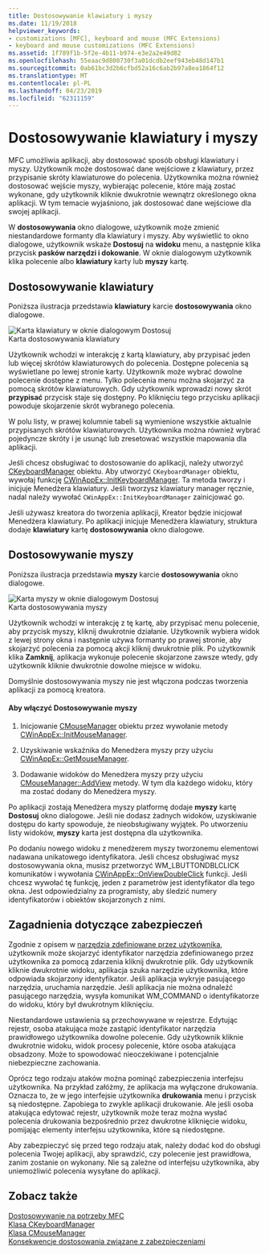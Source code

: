 ```yaml
---
title: Dostosowywanie klawiatury i myszy
ms.date: 11/19/2018
helpviewer_keywords:
- customizations [MFC], keyboard and mouse (MFC Extensions)
- keyboard and mouse customizations (MFC Extensions)
ms.assetid: 1f789f1b-5f2e-4b11-b974-e3e2a2e49d82
ms.openlocfilehash: 55eaac9d800730f3a01dcdb2eef943eb48d147b1
ms.sourcegitcommit: 0ab61bc3d2b6cfbd52a16c6ab2b97a8ea1864f12
ms.translationtype: MT
ms.contentlocale: pl-PL
ms.lasthandoff: 04/23/2019
ms.locfileid: "62311159"
---
```

# <a name="keyboard-and-mouse-customization"></a>Dostosowywanie klawiatury i myszy

MFC umożliwia aplikacji, aby dostosować sposób obsługi klawiatury i myszy. Użytkownik może dostosować dane wejściowe z klawiatury, przez przypisanie skróty klawiaturowe do polecenia. Użytkownika można również dostosować wejście myszy, wybierając polecenie, które mają zostać wykonane, gdy użytkownik kliknie dwukrotnie wewnątrz określonego okna aplikacji. W tym temacie wyjaśniono, jak dostosować dane wejściowe dla swojej aplikacji.

W **dostosowywania** okno dialogowe, użytkownik może zmienić niestandardowe formanty dla klawiatury i myszy. Aby wyświetlić to okno dialogowe, użytkownik wskaże **Dostosuj** na **widoku** menu, a następnie klika przycisk **pasków narzędzi i dokowanie**. W oknie dialogowym użytkownik klika polecenie albo **klawiatury** karty lub **myszy** kartę.

## <a name="keyboard-customization"></a>Dostosowywanie klawiatury

Poniższa ilustracja przedstawia **klawiatury** karcie **dostosowywania** okno dialogowe.

![Karta klawiatury w oknie dialogowym Dostosuj](../mfc/media/mfcnextkeyboardtab.png "klawiatury karty w oknie dialogowym Dostosuj") <br/>
Karta dostosowywania klawiatury

Użytkownik wchodzi w interakcję z kartą klawiatury, aby przypisać jeden lub więcej skrótów klawiaturowych do polecenia. Dostępne polecenia są wyświetlane po lewej stronie karty. Użytkownik może wybrać dowolne polecenie dostępne z menu. Tylko polecenia menu można skojarzyć za pomocą skrótów klawiaturowych. Gdy użytkownik wprowadzi nowy skrót **przypisać** przycisk staje się dostępny. Po kliknięciu tego przycisku aplikacji powoduje skojarzenie skrót wybranego polecenia.

W polu listy, w prawej kolumnie tabeli są wymienione wszystkie aktualnie przypisanych skrótów klawiaturowych. Użytkownika można również wybrać pojedyncze skróty i je usunąć lub zresetować wszystkie mapowania dla aplikacji.

Jeśli chcesz obsługiwać to dostosowanie do aplikacji, należy utworzyć [CKeyboardManager](../mfc/reference/ckeyboardmanager-class.md) obiektu. Aby utworzyć `CKeyboardManager` obiektu, wywołaj funkcję [CWinAppEx::InitKeyboardManager](../mfc/reference/cwinappex-class.md#initkeyboardmanager). Ta metoda tworzy i inicjuje Menedżera klawiatury. Jeśli tworzysz klawiatury manager ręcznie, nadal należy wywołać `CWinAppEx::InitKeyboardManager` zainicjować go.

Jeśli używasz kreatora do tworzenia aplikacji, Kreator będzie inicjował Menedżera klawiatury. Po aplikacji inicjuje Menedżera klawiatury, struktura dodaje **klawiatury** kartę **dostosowywania** okno dialogowe.

## <a name="mouse-customization"></a>Dostosowywanie myszy

Poniższa ilustracja przedstawia **myszy** karcie **dostosowywania** okno dialogowe.

![Karta myszy w oknie dialogowym Dostosuj](../mfc/media/mfcnextmousetab.png "myszy karty w oknie dialogowym Dostosuj") <br/>
Karta dostosowywania myszy

Użytkownik wchodzi w interakcję z tę kartę, aby przypisać menu polecenie, aby przycisk myszy, kliknij dwukrotnie działanie. Użytkownik wybiera widok z lewej strony okna i następnie używa formanty po prawej stronie, aby skojarzyć polecenia za pomocą akcji kliknij dwukrotnie plik. Po użytkownik klika **Zamknij**, aplikacja wykonuje polecenie skojarzone zawsze wtedy, gdy użytkownik kliknie dwukrotnie dowolne miejsce w widoku.

Domyślnie dostosowywania myszy nie jest włączona podczas tworzenia aplikacji za pomocą kreatora.

#### <a name="to-enable-mouse-customization"></a>Aby włączyć Dostosowywanie myszy

1. Inicjowanie [CMouseManager](../mfc/reference/cmousemanager-class.md) obiektu przez wywołanie metody [CWinAppEx::InitMouseManager](../mfc/reference/cwinappex-class.md#initmousemanager).

1. Uzyskiwanie wskaźnika do Menedżera myszy przy użyciu [CWinAppEx::GetMouseManager](../mfc/reference/cwinappex-class.md#getmousemanager).

1. Dodawanie widoków do Menedżera myszy przy użyciu [CMouseManager::AddView](../mfc/reference/cmousemanager-class.md#addview) metody. W tym dla każdego widoku, który ma zostać dodany do Menedżera myszy.

Po aplikacji zostają Menedżera myszy platformę dodaje **myszy** kartę **Dostosuj** okno dialogowe. Jeśli nie dodasz żadnych widoków, uzyskiwanie dostępu do karty spowoduje, że nieobsługiwany wyjątek. Po utworzeniu listy widoków, **myszy** karta jest dostępna dla użytkownika.

Po dodaniu nowego widoku z menedżerem myszy tworzonemu elementowi nadawana unikatowego identyfikatora. Jeśli chcesz obsługiwać mysz dostosowywania okna, musisz przetworzyć WM_LBUTTONDBLCLICK komunikatów i wywołania [CWinAppEx::OnViewDoubleClick](../mfc/reference/cwinappex-class.md#onviewdoubleclick) funkcji. Jeśli chcesz wywołać tę funkcję, jeden z parametrów jest identyfikator dla tego okna. Jest odpowiedzialny za programisty, aby śledzić numery identyfikatorów i obiektów skojarzonych z nimi.

## <a name="security-concerns"></a>Zagadnienia dotyczące zabezpieczeń

Zgodnie z opisem w [narzędzia zdefiniowane przez użytkownika](../mfc/user-defined-tools.md), użytkownik może skojarzyć identyfikator narzędzia zdefiniowanego przez użytkownika za pomocą zdarzenia kliknij dwukrotnie plik. Gdy użytkownik kliknie dwukrotnie widoku, aplikacja szuka narzędzie użytkownika, które odpowiada skojarzony identyfikator. Jeśli aplikacja wykryje pasującego narzędzia, uruchamia narzędzie. Jeśli aplikacja nie można odnaleźć pasującego narzędzia, wysyła komunikat WM_COMMAND o identyfikatorze do widoku, który był dwukrotnym kliknięciu.

Niestandardowe ustawienia są przechowywane w rejestrze. Edytując rejestr, osoba atakująca może zastąpić identyfikator narzędzia prawidłowego użytkownika dowolne polecenie. Gdy użytkownik kliknie dwukrotnie widoku, widok procesy polecenie, które osoba atakująca obsadzony. Może to spowodować nieoczekiwane i potencjalnie niebezpieczne zachowania.

Oprócz tego rodzaju ataków można pominąć zabezpieczenia interfejsu użytkownika. Na przykład załóżmy, że aplikacja ma wyłączone drukowania. Oznacza to, że w jego interfejsie użytkownika **drukowania** menu i przycisk są niedostępne. Zapobiega to zwykle aplikacji drukowanie. Ale jeśli osoba atakująca edytować rejestr, użytkownik może teraz można wysłać polecenia drukowania bezpośrednio przez dwukrotne kliknięcie widoku, pomijając elementy interfejsu użytkownika, które są niedostępne.

Aby zabezpieczyć się przed tego rodzaju atak, należy dodać kod do obsługi polecenia Twojej aplikacji, aby sprawdzić, czy polecenie jest prawidłowa, zanim zostanie on wykonany. Nie są zależne od interfejsu użytkownika, aby uniemożliwić polecenia wysyłane do aplikacji.

## <a name="see-also"></a>Zobacz także

[Dostosowywanie na potrzeby MFC](../mfc/customization-for-mfc.md)<br/>
[Klasa CKeyboardManager](../mfc/reference/ckeyboardmanager-class.md)<br/>
[Klasa CMouseManager](../mfc/reference/cmousemanager-class.md)<br/>
[Konsekwencje dostosowania związane z zabezpieczeniami](../mfc/security-implications-of-customization.md)
